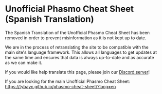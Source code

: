 # Unofficial Phasmo Cheat Sheet (Spanish Translation)

The Spanish Translation of the Unofficial Phasmo Cheat Sheet has been removed in order to prevent misinformation as it is not kept up to date.

We are in the process of retranslating the site to be compatible with the main site's language framework. This allows all languages to get updates at the same time and ensures that data is always up-to-date and as accurate as we can make it.

If you would like help translate this page, please join our [Discord server](https://discord.gg/afpvC7Bf7Y)!

If you are looking for the main Unofficial Phasmo Cheat Sheet:
https://tybayn.github.io/phasmo-cheat-sheet/?lang=en